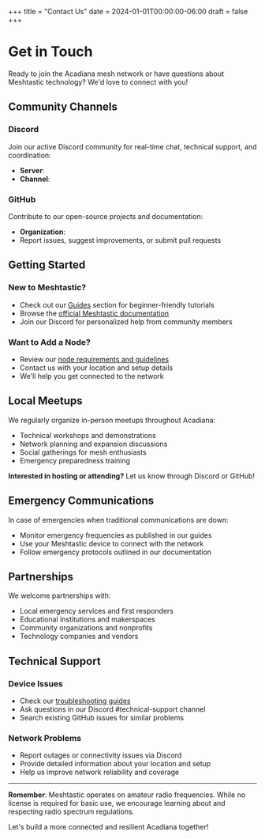 +++
title = "Contact Us"
date = 2024-01-01T00:00:00-06:00
draft = false
+++

# Get in Touch

Ready to join the Acadiana mesh network or have questions about Meshtastic technology? We'd love to connect with you!

## Community Channels

### Discord

Join our active Discord community for real-time chat, technical support, and coordination:

- **Server**:
- **Channel**:

### GitHub

Contribute to our open-source projects and documentation:

- **Organization**:
- Report issues, suggest improvements, or submit pull requests

## Getting Started

### New to Meshtastic?

- Check out our [Guides](/guides/) section for beginner-friendly tutorials
- Browse the [official Meshtastic documentation](https://meshtastic.org/docs/)
- Join our Discord for personalized help from community members

### Want to Add a Node?

- Review our [node requirements and guidelines](/guides/node-setup/)
- Contact us with your location and setup details
- We'll help you get connected to the network

## Local Meetups

We regularly organize in-person meetups throughout Acadiana:

- Technical workshops and demonstrations
- Network planning and expansion discussions
- Social gatherings for mesh enthusiasts
- Emergency preparedness training

**Interested in hosting or attending?** Let us know through Discord or GitHub!

## Emergency Communications

In case of emergencies when traditional communications are down:

- Monitor emergency frequencies as published in our guides
- Use your Meshtastic device to connect with the network
- Follow emergency protocols outlined in our documentation

## Partnerships

We welcome partnerships with:

- Local emergency services and first responders
- Educational institutions and makerspaces
- Community organizations and nonprofits
- Technology companies and vendors

## Technical Support

### Device Issues

- Check our [troubleshooting guides](/guides/troubleshooting/)
- Ask questions in our Discord #technical-support channel
- Search existing GitHub issues for similar problems

### Network Problems

- Report outages or connectivity issues via Discord
- Provide detailed information about your location and setup
- Help us improve network reliability and coverage

---

**Remember**: Meshtastic operates on amateur radio frequencies. While no license is required for basic use, we encourage learning about and respecting radio spectrum regulations.

Let's build a more connected and resilient Acadiana together!
